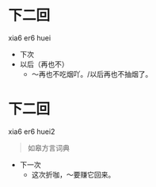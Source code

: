 # 下二回
xia6 er6 huei
- 下次
- 以后（再也不）
  - ～再也不吃烟吖。/以后再也不抽烟了。


# 下二回
xia6 er6 huei2
> 如皋方言词典
- 下一次
  - 这次折咖，～要赚它回来。
